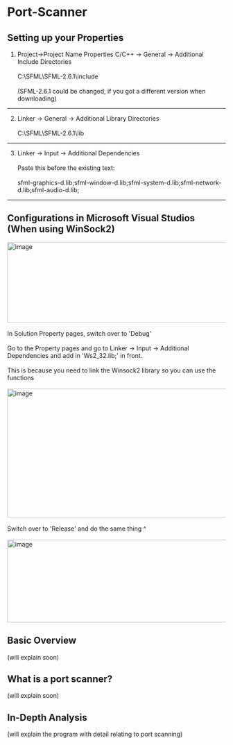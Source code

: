 # Port-Scanner

## Setting up your Properties
1) Project->Project Name Properties
	C/C++ -> General -> Additional Include Directories <br><br>
	C:\SFML\SFML-2.6.1\include
	<br><br>(SFML-2.6.1 could be changed, if you got a different version when downloading)
----

2) Linker -> General -> Additional Library Directories
	<br><br>C:\SFML\SFML-2.6.1\lib
----

3) Linker -> Input -> Additional Dependencies
	<br><br>Paste this before the existing text:
	<br><br>sfml-graphics-d.lib;sfml-window-d.lib;sfml-system-d.lib;sfml-network-d.lib;sfml-audio-d.lib;
----


## Configurations in Microsoft Visual Studios (When using WinSock2)
<img width="948" height="185" alt="image" src="https://github.com/user-attachments/assets/498427f8-0a58-4509-9b17-630218c23b44" />
<br><br>
In Solution Property pages, switch over to 'Debug'
<br><br>Go to the Property pages and go to Linker -> Input -> Additional Dependencies and add in
'Ws2_32.lib;' in front. 
<br><br>This is because you need to link the Winsock2 library so you can use the functions
<br><br>

<img width="967" height="297" alt="image" src="https://github.com/user-attachments/assets/70bd8e3e-a2bb-460d-9215-61b720c36a93" />
<br><br>
Switch over to 'Release' and do the same thing ^
<br><br>
<img width="936" height="191" alt="image" src="https://github.com/user-attachments/assets/49080520-8152-47b8-b88b-c178a726a281" />


## Basic Overview
(will explain soon)

## What is a port scanner?
(will explain soon)

## In-Depth Analysis
(will explain the program with detail relating to port scanning)

